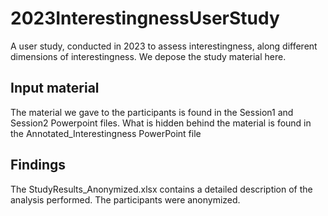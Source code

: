 # 2023InterestingnessUserStudy
A user study, conducted in 2023 to assess interestingness, along different dimensions of interestingness. We depose the study material here.

## Input material
The material we gave to the participants is found in the Session1 and Session2 Powerpoint files.
What is hidden behind the material is found in the Annotated_Interestingness PowerPoint file

## Findings
The StudyResults_Anonymized.xlsx contains a detailed description of the analysis performed.
The participants were anonymized.
